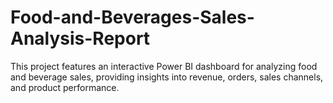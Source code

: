 # Food-and-Beverages-Sales-Analysis-Report
This project features an interactive Power BI dashboard for analyzing food and beverage sales, providing insights into revenue, orders, sales channels, and product performance.
